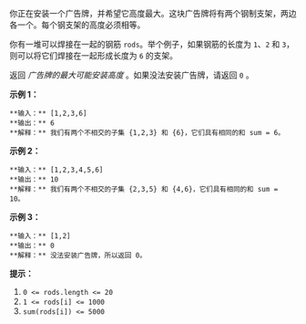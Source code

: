 你正在安装一个广告牌，并希望它高度最大。这块广告牌将有两个钢制支架，两边各一个。每个钢支架的高度必须相等。

你有一堆可以焊接在一起的钢筋 `rods`。举个例子，如果钢筋的长度为 `1`、`2` 和 `3`，则可以将它们焊接在一起形成长度为 `6` 的支架。

返回 _广告牌的最大可能安装高度_ 。如果没法安装广告牌，请返回 `0` 。



**示例 1：**

    
    
    **输入：** [1,2,3,6]
    **输出：** 6
    **解释：** 我们有两个不相交的子集 {1,2,3} 和 {6}，它们具有相同的和 sum = 6。
    

**示例 2：**

    
    
    **输入：** [1,2,3,4,5,6]
    **输出：** 10
    **解释：** 我们有两个不相交的子集 {2,3,5} 和 {4,6}，它们具有相同的和 sum = 10。

**示例 3：**

    
    
    **输入：** [1,2]
    **输出：** 0
    **解释：** 没法安装广告牌，所以返回 0。



**提示：**

  1. `0 <= rods.length <= 20`
  2. `1 <= rods[i] <= 1000`
  3. `sum(rods[i]) <= 5000`

